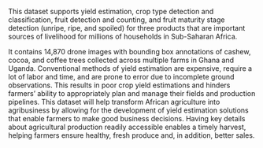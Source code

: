 This dataset supports yield estimation, crop type detection and classification, fruit detection and counting, and fruit maturity stage detection (unripe, ripe, and spoiled) for three products that are important sources of livelihood for millions of households in Sub-Saharan Africa.
 
 It contains 14,870 drone images with bounding box annotations of cashew, cocoa, and coffee trees collected across multiple farms in Ghana and Uganda. Conventional methods of yield estimation are expensive, require a lot of labor and time, and are prone to error due to incomplete ground observations. This results in poor crop yield estimations and hinders farmers’ ability to appropriately plan and manage their fields and production pipelines. This dataset will help transform African agriculture into agribusiness by allowing for the development of yield estimation solutions that enable farmers to make good business decisions. Having key details about agricultural production readily accessible enables a timely harvest, helping farmers ensure healthy, fresh produce and, in addition, better sales.